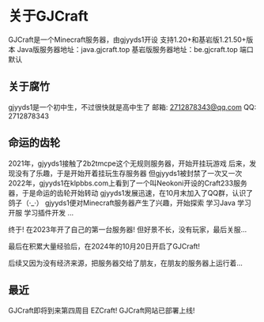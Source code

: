 # 关于GJCraft
GJCraft是一个Minecraft服务器，由gjyyds1开设
支持1.20+和基岩版1.21.50+版本
Java版服务器地址：java.gjcraft.top
基岩版服务器地址：be.gjcraft.top
端口默认

## 关于腐竹
gjyyds1是一个初中生，不过很快就是高中生了
邮箱: 2712878343@qq.com
QQ: 2712878343

## 命运的齿轮
2021年，gjyyds1接触了2b2tmcpe这个无规则服务器，开始开挂玩游戏
后来，发现没有了乐趣，于是开始开着挂玩生存服务器
但gjyyds1被封禁了一次又一次
2022年，gjyyds1在klpbbs.com上看到了一个叫Neokoni开设的Craft233服务器，于是命运的齿轮开始转动
gjyyds1发展迅速，在10月末加入了QQ群，认识了鸽子（·_·）
gjyyds1便对Minecraft服务器产生了兴趣，开始探索
学习Java
学习开服
学习插件开发
...

终于! 在2023年开了自己的第一台服务器!
但好景不长，没有玩家，最后关服...

最后在积累大量经验后，在2024年的10月20日开启了GJCraft!

后续又因为没有经济来源，把服务器交给了朋友，在朋友的服务器上运行着...

## 最近
GJCraft即将到来第四周目  EZCraft!
GJCraft网站已部署上线!